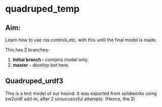# quadruped_temp

## Aim:
Learn how to use ros controls,etc. with this until the final model is made.

This has 2 branches-

1. <strong>Initial branch - </strong>contains model only.
2. <strong> master -</strong> develop bot here.

## Quadruped_urdf3

This is a test model of our hound. It was exported from solidworks using sw2urdf add-in, after 2 unsuccessful attempts. (Hence, the 3)
